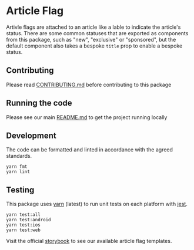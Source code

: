 # Article Flag

Artivle flags are attached to an article like a lable to indicate the article's
status. There are some common statuses that are exported as components from this
package, such as "new", "exclusive" or "sponsored", but the default component
also takes a bespoke `title` prop to enable a bespoke status.

## Contributing

Please read [CONTRIBUTING.md](./CONTRIBUTING.md) before contributing to this
package

## Running the code

Please see our main [README.md](../README.md) to get the project running locally

## Development

The code can be formatted and linted in accordance with the agreed standards.

```
yarn fmt
yarn lint
```

## Testing

This package uses [yarn](https://yarnpkg.com) (latest) to run unit tests on each
platform with [jest](https://facebook.github.io/jest/).

```
yarn test:all
yarn test:android
yarn test:ios
yarn test:web
```

Visit the official
[storybook](http://components.thetimes.co.uk/?knob-Size%20of%20ad%20placeholder%3A=default&selectedKind=Primitives%2FArticle%20Flag&selectedStory=Article%20Flag%20%28Default%29&full=0&addons=1&stories=1&panelRight=0&addonPanel=storybooks%2Fstorybook-addon-knobs)
to see our available article flag templates.
